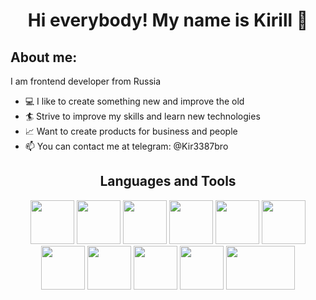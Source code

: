 <div align="center">
  
# Hi everybody! My name is Kirill 👋
</div>

## About me:
I am frontend developer from Russia
- 💻 I like to create something new and improve the old
- 🏄 Strive to improve my skills and learn new technologies
- 📈 Want to create products for business and people
- 📫 You can contact me at telegram: @Kir3387bro

<div align="center">
  
## Languages and Tools
<img src="https://github.com/Kirill-FD/Kirill-FD/assets/120019115/44fd6571-133f-4a56-b35b-8bce0cc49e7b" width="70px" height="70px"> <img src="https://github.com/Kirill-FD/Kirill-FD/assets/120019115/5c123b74-f634-4b1f-9b7f-05a643bf9943" width="70px" height="70px"> <img src="https://github.com/Kirill-FD/Kirill-FD/assets/120019115/be14b34b-0991-41dc-8b3e-3c32b82a1de0" width="70px" height="70px"> <img src="https://github.com/Kirill-FD/Kirill-FD/assets/120019115/0828a014-a10f-4b1f-8334-f69e1b4c6320" width="70px" height="70px"> <img src="https://github.com/Kirill-FD/Kirill-FD/assets/120019115/2e1ed176-1444-4b0b-b51f-c3783dbfa3c6" width="70px" height="70px"> <img src="https://github.com/Kirill-FD/Kirill-FD/assets/120019115/75b3d40d-93a8-43b3-8ec9-e195670d05d2" width="70px" height="70px"> <img src="https://github.com/Kirill-FD/Kirill-FD/assets/120019115/3715d802-c7f3-47fa-9de5-af001c284b3c" width="70px" height="70px"> <img src="https://github.com/Kirill-FD/Kirill-FD/assets/120019115/b538349f-2336-4d83-a8d3-288b3e9a8a3d" width="70px" height="70px"> <img src="https://github.com/Kirill-FD/Kirill-FD/assets/120019115/c37d38c7-c6c3-410a-a2ce-d2fe634ce294" width="70px" height="70px"> <img src="https://github.com/Kirill-FD/Kirill-FD/assets/120019115/ba417c24-d89c-4d19-a5a4-d788d1e007be" width="70px" height="70px"> <img src="https://github.com/Kirill-FD/Kirill-FD/assets/120019115/7d42267c-1344-46d8-b018-cb1066eb9c26" width="110px" height="70px">

</div>
